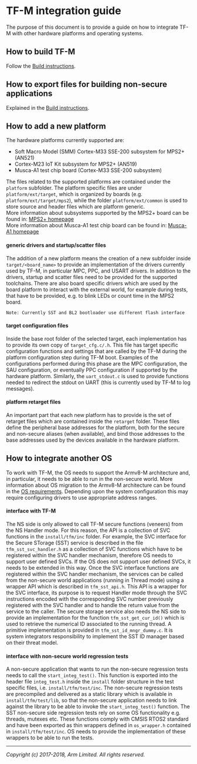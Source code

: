 # TF-M integration guide
The purpose of this document is to provide a guide on how to integrate TF-M with
other hardware platforms and operating systems.
## How to build TF-M
Follow the [Build instructions](tfm_build_instruction.md).

## How to export files for building non-secure applications
Explained in the [Build instructions](tfm_build_instruction.md).

## How to add a new platform
The hardware platforms currently supported are:

* Soft Macro Model (SMM) Cortex-M33 SSE-200 subsystem for MPS2+ (AN521)
* Cortex-M23 IoT Kit subsystem for MPS2+ (AN519)
* Musca-A1 test chip board (Cortex-M33 SSE-200 subsystem)

The files related to the supported platforms are contained under the `platform`
subfolder. The platform specific files are under `platform/ext/target`, which is
organized by boards (e.g. `platform/ext/target/mps2`), while the folder
`platform/ext/common` is used to store source and header files which are
platform generic.  
More information about subsystems supported by the MPS2+ board can be found in:
[MPS2+ homepage](https://developer.arm.com/products/system-design/development-boards/fpga-prototyping-boards/mps2)  
More information about Musca-A1 test chip board can be found in:
[Musca-A1 homepage](https://developer.arm.com/products/system-design/development-boards/iot-test-chips-and-boards/musca-a1-test-chip-board)

#### generic drivers and startup/scatter files
The addition of a new platform means the creation of a new subfolder inside
`target/<board_name>` to provide an implementation of the drivers currently used
by TF-M, in particular MPC, PPC, and USART drivers. In addition to the drivers,
startup and scatter files need to be provided for the supported toolchains.
There are also board specific drivers which are used by the board platform to
interact with the external world, for example during tests, that have to be
provided, e.g. to blink LEDs or count time in the MPS2 board.

`Note: Currently SST and BL2 bootloader use different flash interface`

#### target configuration files
Inside the base root folder of the selected target, each implementation has to
provide its own copy of `target_cfg.c/.h`. This file has target specific
configuration functions and settings that are called by the TF-M during the
platform configuration step during TF-M boot. Examples of the configurations
performed during this phase are the MPC configuration, the SAU configuration,
or eventually PPC configuration if supported by the hardware platform.
Similarly, the `uart_stdout.c` is used to provide functions needed to redirect
the stdout on UART (this is currently used by TF-M to log messages).

#### platform retarget files
An important part that each new platform has to provide is the set of retarget
files which are contained inside the `retarget` folder. These files define the
peripheral base addresses for the platform, both for the secure and non-secure
aliases (when available), and bind those addresses to the base addresses used by
the devices available in the hardware platform.

## How to integrate another OS
To work with TF-M, the OS needs to support the Armv8-M architecture and,
in particular, it needs to be able to run in the non-secure world. More
information about OS migration to the Armv8-M architecture can be found in the
[OS requirements](os_migration_guide_armv8m.md). Depending upon the system
configuration this may require configuring drivers to use appropriate address
ranges.

#### interface with TF-M
The NS side is only allowed to call TF-M secure functions (veneers) from the
NS Handler mode.
For this reason, the API is a collection of SVC functions in the
`install/tfm/inc` folder. For example, the SVC interface for the Secure STorage
(SST) service is described in the file `tfm_sst_svc_handler.h` as a collection
of SVC functions which have to be registered within the SVC handler
mechanism, therefore OS needs to support user defined SVCs.
If the OS does not support user defined SVCs, it needs to be extended in
this way. Once the SVC interface functions are registered within the SVC
handler mechanism, the services can be called from the non-secure world
applications (running in Thread mode) using a wrapper API which is described in
`tfm_sst_api.h`. This API is a wrapper for the SVC interface, its purpose is
to request Handler mode through the SVC instructions encoded with the
corresponding SVC number previously registered with the SVC handler and to
handle the return value from the service to the caller.
The secure storage service also needs the NS side to provide an implementation
for the function `tfm_sst_get_cur_id()` which is used to retrieve the numerical
ID associated to the running thread. A primitive implementation is
provided in `tfm_sst_id_mngr_dummy.c`. It is system integrators responsibility
to implement the SST ID manager based on their threat model.

#### interface with non-secure world regression tests
A non-secure application that wants to run the non-secure regression tests
needs to call the `start_integ_test()`. This function is exported into the
header file `integ_test.h` inside the `install` folder structure in the test
specific files, i.e. `install/tfm/test/inc`. The non-secure regression tests are
precompiled and delivered as a static library which is available in
`install/tfm/test/lib`, so that the non-secure application needs to link against
the library to be able to invoke the `start_integ_test()` function.
The SST non-secure side regression tests rely on some OS functionality
e.g. threads, mutexes etc. These functions comply with CMSIS RTOS2 standard and
have been exported as thin wrappers defined in `os_wrapper.h` contained in
`install/tfm/test/inc`. OS needs to provide the implementation of these wrappers
to be able to run the tests.

--------------

*Copyright (c) 2017-2018, Arm Limited. All rights reserved.*
